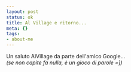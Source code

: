 ```yaml
--- 
layout: post
status: ok
title: Al Village e ritorno...
meta: {}
tags: 
- about-me
---
```

Un saluto AlVillage da parte dell'amico Google...  
*(se non capite fa nulla, è un gioco di parole =])* 
